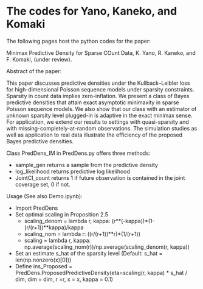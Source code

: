 # The codes for Yano, Kaneko, and Komaki


The following pages host the python codes for the paper:

Minimax Predictive Density for Sparse COunt Data, K. Yano, R. Kaneko, and F. Komaki, (under review).

Abstract of the paper:

This paper discusses predictive densities under the Kullback–Leibler loss for high-dimensional Poisson sequence models under sparsity constraints. Sparsity in count data implies zero-inflation. We present a class of Bayes predictive densities that attain exact asymptotic minimaxity in sparse Poisson sequence models. We also show that our class with an estimator of unknown sparsity level plugged-in is adaptive in the exact minimax sense. For application, we extend our results to settings with quasi-sparsity and with missing-completely-at-random observations. The simulation studies as well as application to real data illustrate the efficiency of the proposed Bayes predictive densities.

Class PredDens_IM in PredDens.py offers three methods:
* sample_gen returns a sample from the predictive density
* log_likelihood returns predictive log likelihood
* JointCI_count returns 1 if future observation is contained in the joint coverage set, 0 if not.

Usage (See also Demo.ipynb):
* Import PredDens
* Set optimal scaling in Proposition 2.5
  * scaling_denom = lambda r, kappa: (r**(-kappa))*(1-(r/(r+1))**kappa)/kappa
  * scaling_nom = lambda r: ((r/(r+1))**r)*(1/(r+1))
  * scaling = lambda r, kappa: np.average(scaling_nom(r))/np.average(scaling_denom(r, kappa))
* Set an estimate s_hat of the sparsity level (Default: s_hat = len(np.nonzero(x)[0]))
* Define ins_Proposed = PredDens.ProposedPredictiveDensity(eta=scaling(r, kappa) * s_hat / dim, dim = dim, r =r, x = x, kappa = 0.1)
